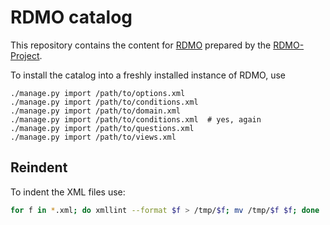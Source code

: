 RDMO catalog
============

This repository contains the content for [RDMO](https://github.com/rdmorganiser/rdmo) prepared by the [RDMO-Project](https://rdmorganiser.github.io).

To install the catalog into a freshly installed instance of RDMO, use

```
./manage.py import /path/to/options.xml
./manage.py import /path/to/conditions.xml
./manage.py import /path/to/domain.xml
./manage.py import /path/to/conditions.xml  # yes, again
./manage.py import /path/to/questions.xml
./manage.py import /path/to/views.xml
```

Reindent
--------

To indent the XML files use:

```bash
for f in *.xml; do xmllint --format $f > /tmp/$f; mv /tmp/$f $f; done
```
